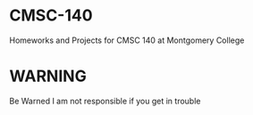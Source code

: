# CMSC-140
Homeworks and Projects for CMSC 140 at Montgomery College
# WARNING
Be Warned I am not responsible if you get in trouble
